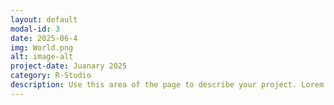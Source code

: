 ```yaml
---
layout: default
modal-id: 3
date: 2025-06-4
img: World.png
alt: image-alt
project-date: Juanary 2025
category: R-Studio
description: Use this area of the page to describe your project. Lorem ipsum dolor sit amet, consectetur adipisicing elit. Mollitia neque assumenda ipsam nihil, molestias magnam, recusandae quos quis inventore quisquam velit asperiores, vitae? Reprehenderit soluta, eos quod consequuntur itaque. Nam.
---
```

